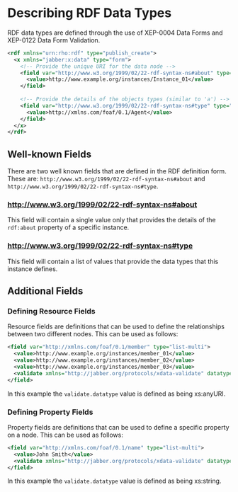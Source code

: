 # Describing RDF Data Types

RDF data types are defined through the use of XEP-0004 Data Forms and XEP-0122 Data Form Validation.

```xml
<rdf xmlns="urn:rho:rdf" type="publish_create">
  <x xmlns="jabber:x:data" type="form">
    <!-- Provide the unique URI for the data node -->
    <field var="http://www.w3.org/1999/02/22-rdf-syntax-ns#about" type="text-single">
      <value>http://www.example.org/instances/Instance_01</value>
    </field>
    
    <!-- Provide the details of the objects types (similar to 'a') -->
    <field var="http://www.w3.org/1999/02/22-rdf-syntax-ns#type" type="list-multi">
      <value>http://xmlns.com/foaf/0.1/Agent</value>
    </field>
  </x>
</rdf>
```

## Well-known Fields

There are two well known fields that are defined in the RDF definition form.  These are:
`http://www.w3.org/1999/02/22-rdf-syntax-ns#about` and `http://www.w3.org/1999/02/22-rdf-syntax-ns#type`.

### http://www.w3.org/1999/02/22-rdf-syntax-ns#about

This field will contain a single value only that provides the details of the `rdf:about` property of a specific 
instance.  

### http://www.w3.org/1999/02/22-rdf-syntax-ns#type

This field will contain a list of values that provide the data types that this instance defines.

## Additional Fields

### Defining Resource Fields

Resource fields are definitions that can be used to define the relationships between two different nodes.  This can be
used as follows:

```xml
<field var="http://xmlns.com/foaf/0.1/member" type="list-multi">
  <value>http://www.example.org/instances/member_01</value>
  <value>http://www.example.org/instances/member_02</value>
  <value>http://www.example.org/instances/member_03</value>
  <validate xmlns="http://jabber.org/protocols/xdata-validate" datatype="xs:anyURI"/>
</field>
```

In this example the `validate.datatype` value is defined as being xs:anyURI.

### Defining Property Fields

Property fields are definitions that can be used to define a specific property on a node.  This can be used as follows:

```xml
<field var="http://xmlns.com/foaf/0.1/name" type="list-multi">
  <value>John Smith</value>
  <validate xmlns="http://jabber.org/protocols/xdata-validate" datatype="xs:string"/>
</field>
```

In this example the `validate.datatype` value is defined as being xs:string.
